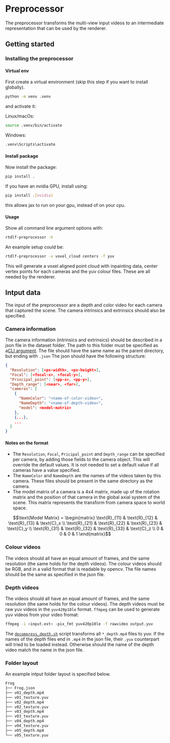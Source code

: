 # Preprocessor

The preprocessor transforms the multi-view input videos to an intermediate representation that can be used by the renderer.

## Getting started
### Installing the preprocessor
#### Virtual env
First create a virtual environment (skip this step if you want to install globally).
```bash
python -m venv .venv
```
and activate it:

Linux/macOs:
```bash
source .venv/bin/activate
```

Windows:
```bash
.venv\Scripts\activate
```

#### Install package
Now install the package:
```bash
pip install .
```
If you have an nvidia GPU, install using:
```bash
pip install .[nvidia]
```
this allows jax to run on your gpu, instead of on your cpu.

#### Usage
Show all command line argument options with:
```bash
rtdlf-preprocessor -h
```
An example setup could be:
```bash
rtdlf-preprocessor -v voxel_cloud centers -f yuv
```
This will generate a voxel aligned point cloud with inpainting data, center vertex points for each cameras and the yuv colour files. These are all needed by the renderer.

## Intput data
The input of the preprocessor are a depth and color video for each camera that captured the scene.
The camera intrinsics and extrinsics should also be specified.

### Camera information
The camera information (intrinsics and extrinsics) should be described in a json file in the dataset folder. The path to this folder must be specified as a[CLI argument](#usage).
The file should have the same name as the parent directory, but ending with `.json`
The json should have the following structure:
```json
{
  "Resolution": [<px-width>, <px-height>],
  "Focal": [<focal-x>, <focal-y>],
  "Principal_point": [<pp-x>, <pp-y>],
  "Depth_range": [<near>, <far>],
  "cameras": [
    {
      "NameColor": "<name-of-color-video>",
      "NameDepth": "<name-of-depth-video>",
      "model": <model-matrix>
    },
    {...},
    ...
  ]
}
```
#### Notes on the format
- The `Resolution`, `Focal`, `Pricipal_point` and `Depth_range` can be specified per camera, by adding those fields to the camera object. This will override the default values. It is not needed to set a default value if all cameras have a value specified.
- The `NameColor` and `NameDepth` are the names of the videos taken by this camera. These files should be present in the same directory as the camera.
- The model matrix of a camera is a 4x4 matrix, made up of the rotation matrix and the position of that camera in the global axial system of the scene. This matrix represents the transform from camera space to world space.

```math
\text{Model Matrix} = 
\begin{matrix}
\text{R}_{11} & \text{R}_{12} & \text{R}_{13} & \text{C}_x \\
\text{R}_{21} & \text{R}_{22} & \text{R}_{23} & \text{C}_y \\
\text{R}_{31} & \text{R}_{32} & \text{R}_{33} & \text{C}_z \\
0 & 0 & 0 & 1
\end{matrix}
```
### Colour videos
The videos should all have an equal amount of frames, and the same resolution (the same holds for the depth videos).
The colour videos should be RGB, and in a valid format that is readable by opencv.
The file names should be the same as specified in the json file.

### Depth videos
The videos should all have an equal amount of frames, and the same resolution (the same holds for the colour videos).
The depth videos must be raw yuv videos in the `yuv420p10le` format. `ffmpeg` can be used to generate yuv videos from your video fromat:

```bash
ffmpeg -i <input.ext> -pix_fmt yuv420p10le -f rawvideo output.yuv
```
The [`decompress_depth.sh`](./decompress_depth.sh) script transforms all `*_depth.mp4` files to yuv.
If the names of the depth files end in `.mp4` in the json file, their `.yuv` counterpart will tried to be loaded instead.
Otherwise should the name of the depth video match the name in the json file.

### Folder layout
An example intput folder layout is specified below.

```txt
Frog
├── Frog.json
├── v01_depth.mp4
├── v01_texture.yuv
├── v02_depth.mp4
├── v02_texture.yuv
├── v03_depth.mp4
├── v03_texture.yuv
├── v04_depth.mp4
├── v04_texture.yuv
├── v05_depth.mp4
└── v05_texture.yuv
```
